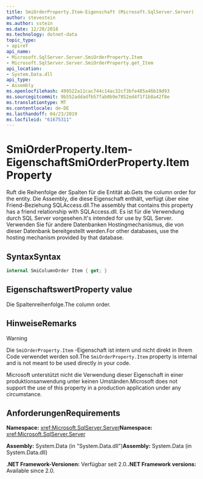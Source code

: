 ```yaml
---
title: SmiOrderProperty.Item-Eigenschaft (Microsoft.SqlServer.Server)
author: stevestein
ms.author: sstein
ms.date: 12/20/2018
ms.technology: dotnet-data
topic_type:
- apiref
api_name:
- Microsoft.SqlServer.Server.SmiOrderProperty.Item
- Microsoft.SqlServer.Server.SmiOrderProperty.get_Item
api_location:
- System.Data.dll
api_type:
- Assembly
ms.openlocfilehash: 499522a11cac744c14ac32cf3bfe485a46b19d93
ms.sourcegitcommit: 9b552addadfb57fab0b9e7852ed4f1f1b8a42f8e
ms.translationtype: MT
ms.contentlocale: de-DE
ms.lasthandoff: 04/23/2019
ms.locfileid: "61675311"
---
```

# <a name="smiorderpropertyitem-property"></a><span data-ttu-id="02864-102">SmiOrderProperty.Item-Eigenschaft</span><span class="sxs-lookup"><span data-stu-id="02864-102">SmiOrderProperty.Item Property</span></span>

<span data-ttu-id="02864-103">Ruft die Reihenfolge der Spalten für die Entität ab.</span><span class="sxs-lookup"><span data-stu-id="02864-103">Gets the column order for the entity.</span></span> <span data-ttu-id="02864-104">Die Assembly, die diese Eigenschaft enthält, verfügt über eine Friend-Beziehung SQLAccess.dll.</span><span class="sxs-lookup"><span data-stu-id="02864-104">The assembly that contains this property has a friend relationship with SQLAccess.dll.</span></span> <span data-ttu-id="02864-105">Es ist für die Verwendung durch SQL Server vorgesehen.</span><span class="sxs-lookup"><span data-stu-id="02864-105">It's intended for use by SQL Server.</span></span> <span data-ttu-id="02864-106">Verwenden Sie für andere Datenbanken Hostingmechanismus, die von dieser Datenbank bereitgestellt werden.</span><span class="sxs-lookup"><span data-stu-id="02864-106">For other databases, use the hosting mechanism provided by that database.</span></span>

## <a name="syntax"></a><span data-ttu-id="02864-107">Syntax</span><span class="sxs-lookup"><span data-stu-id="02864-107">Syntax</span></span>

```csharp
internal SmiColumnOrder Item { get; }
```

## <a name="property-value"></a><span data-ttu-id="02864-108">Eigenschaftswert</span><span class="sxs-lookup"><span data-stu-id="02864-108">Property value</span></span>

<span data-ttu-id="02864-109">Die Spaltenreihenfolge.</span><span class="sxs-lookup"><span data-stu-id="02864-109">The column order.</span></span>

## <a name="remarks"></a><span data-ttu-id="02864-110">Hinweise</span><span class="sxs-lookup"><span data-stu-id="02864-110">Remarks</span></span>

> [!WARNING]
> <span data-ttu-id="02864-111">Die `SmiOrderProperty.Item` -Eigenschaft ist intern und nicht direkt in Ihrem Code verwendet werden soll.</span><span class="sxs-lookup"><span data-stu-id="02864-111">The `SmiOrderProperty.Item` property is internal and is not meant to be used directly in your code.</span></span>
>
> <span data-ttu-id="02864-112">Microsoft unterstützt nicht die Verwendung dieser Eigenschaft in einer produktionsanwendung unter keinen Umständen.</span><span class="sxs-lookup"><span data-stu-id="02864-112">Microsoft does not support the use of this property in a production application under any circumstance.</span></span>

## <a name="requirements"></a><span data-ttu-id="02864-113">Anforderungen</span><span class="sxs-lookup"><span data-stu-id="02864-113">Requirements</span></span>

<span data-ttu-id="02864-114">**Namespace:** <xref:Microsoft.SqlServer.Server></span><span class="sxs-lookup"><span data-stu-id="02864-114">**Namespace:** <xref:Microsoft.SqlServer.Server></span></span>

<span data-ttu-id="02864-115">**Assembly:** System.Data (in "System.Data.dll")</span><span class="sxs-lookup"><span data-stu-id="02864-115">**Assembly:** System.Data (in System.Data.dll)</span></span>

<span data-ttu-id="02864-116">**.NET Framework-Versionen:** Verfügbar seit 2.0.</span><span class="sxs-lookup"><span data-stu-id="02864-116">**.NET Framework versions:** Available since 2.0.</span></span>